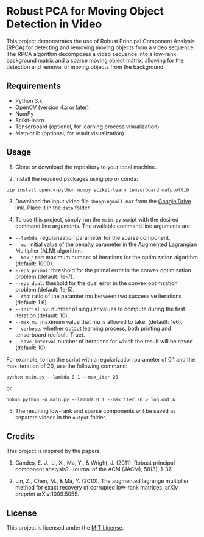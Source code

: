 # Robust PCA for Moving Object Detection in Video

This project demonstrates the use of Robust Principal Component Analysis (RPCA) for detecting and removing moving objects from a video sequence. The RPCA algorithm decomposes a video sequence into a low-rank background matrix and a sparse moving object matrix, allowing for the detection and removal of moving objects from the background.

## Requirements

- Python 3.x
- OpenCV (version 4.x or later)
- NumPy
- Scikit-learn
- Tensorboard (optional, for learning process visualization)
- Matplotlib (optional, for result visualization)

## Usage

1. Clone or download the repository to your local machine.

2. Install the required packages using pip or conda:

```
pip install opencv-python numpy scikit-learn tensorboard matplotlib
```

3. Download the input video file `shoppingmall.mat` from the [Google Drive](https://drive.google.com/file/d/1CuVAG3uWnwq6QmI3vARUizOF01Ubfz9k/view?usp=sharing) link. Place it in the `data` folder.

4. To use this project, simply run the `main.py` script with the desired command line arguments. The available command line arguments are:

- `--lambda`:       regularization parameter for the sparse component.
- `--mu`:           initial value of the penalty parameter in the Augmented Lagrangian Multiplier (ALM) algorithm.
- `--max_iter`:     maximum number of iterations for the optimization algorithm (default: 1000).
- `--eps_primal`:   threshold for the primal error in the convex optimization problem (default: 1e-7).
- `--eps_dual`:     theshold for the dual error in the convex optimzation problem (default: 1e-5).
- `--rho`:          ratio of the paramter mu between two successive iterations (default: 1.6).
- `--initial_sv`:   number of singular values to compute during the first iteration (default: 10).
- `--max_mu`:       maximum value that mu is allowed to take. (default: 1e6).
- `--verbose`:      whether output learning process, both printing and tensorboard (default: True).
- `--save_interval`:number of iterations for which the result will be saved (default: 10).


For example, to run the script with a regularization parameter of 0.1 and the max iteration of 20, use the following command:

```
python main.py --lambda 0.1 --max_iter 20
```

or

```
nohup python -u main.py --lambda 0.1 --max_iter 20 > log.out &
```

5. The resulting low-rank and sparse components will be saved as separate videos in the `output` folder.

## Credits

This project is inspired by the papers:

1. Candès, E. J., Li, X., Ma, Y., & Wright, J. (2011). Robust principal component analysis?. Journal of the ACM (JACM), 58(3), 1-37.

2. Lin, Z., Chen, M., & Ma, Y. (2010). The augmented lagrange multiplier method for exact recovery of corrupted low-rank matrices. arXiv preprint arXiv:1009.5055.

## License

This project is licensed under the [MIT License](https://opensource.org/licenses/MIT).
